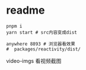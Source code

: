 # readme

```shell
pnpm i
yarn start # src内容变成dist
 
anywhere 8893 # 浏览器看效果
#  packages/reactivity/dist/
```

video-imgs 看视频截图
